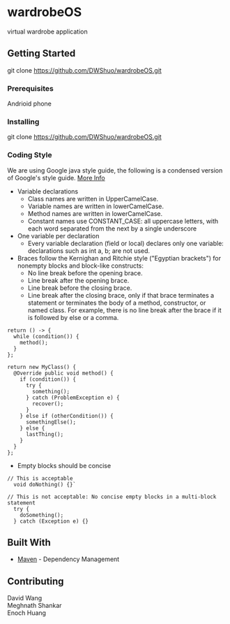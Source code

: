 
# wardrobeOS

virtual wardrobe application

## Getting Started

git clone https://github.com/DWShuo/wardrobeOS.git

### Prerequisites

Andrioid phone

### Installing

git clone https://github.com/DWShuo/wardrobeOS.git

### Coding Style 
We are using Google java style guide, the following is a condensed version of Google's style guide. [More Info](https://google.github.io/styleguide/javaguide.html)
* Variable declarations  
  * Class names are written in UpperCamelCase. 
  * Variable names are written in lowerCamelCase.  
  * Method names are written in lowerCamelCase. 
  * Constant names use CONSTANT_CASE: all uppercase letters, with each word separated from the next by a single underscore  
* One variable per declaration  
  * Every variable declaration (field or local) declares only one variable: declarations such as int a, b; are not used.
* Braces follow the Kernighan and Ritchie style ("Egyptian brackets") for nonempty blocks and block-like constructs:  
    * No line break before the opening brace.  
    * Line break after the opening brace.  
    * Line break before the closing brace.  
    * Line break after the closing brace, only if that brace terminates a statement or terminates the body of a method, constructor, or named class. For example, there is no line break after the brace if it is followed by else or a comma.  
```
return () -> {
  while (condition()) {
    method();
  }
};

return new MyClass() {
  @Override public void method() {
    if (condition()) {
      try {
        something();
      } catch (ProblemException e) {
        recover();
      }
    } else if (otherCondition()) {
      somethingElse();
    } else {
      lastThing();
    }
  }
};
```
* Empty blocks should be concise  
```
// This is acceptable
  void doNothing() {}`
  
// This is not acceptable: No concise empty blocks in a multi-block statement
  try {
    doSomething();
  } catch (Exception e) {}
```

## Built With

* [Maven](https://maven.apache.org/) - Dependency Management

## Contributing
David Wang  
Meghnath Shankar  
Enoch Huang  
